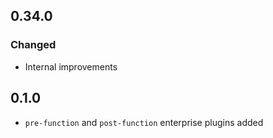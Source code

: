 ## 0.34.0

### Changed
 - Internal improvements

## 0.1.0

- `pre-function` and `post-function` enterprise plugins added
